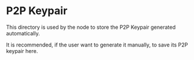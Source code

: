 # P2P Keypair

This directory is used by the node to store the P2P Keypair generated automatically.

It is recommended, if the user want to generate it manually, to save its P2P keypair here.